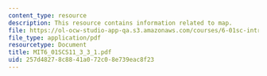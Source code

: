 ```yaml
---
content_type: resource
description: This resource contains information related to map.
file: https://ol-ocw-studio-app-qa.s3.amazonaws.com/courses/6-01sc-introduction-to-electrical-engineering-and-computer-science-i-spring-2011/257d48278c8841a072c08e739eac8f23_MIT6_01SCS11_3_3_1.pdf
file_type: application/pdf
resourcetype: Document
title: MIT6_01SCS11_3_3_1.pdf
uid: 257d4827-8c88-41a0-72c0-8e739eac8f23
---
```

